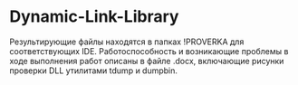 # Dynamic-Link-Library
Результирующие файлы находятся в папках !PROVERKA для соответствующих IDE. Работоспособность и возникающие проблемы в ходе выполнения работ описаны в файле .docx, включающие рисунки проверки DLL утилитами tdump и dumpbin.
